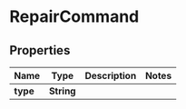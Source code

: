 

# RepairCommand

## Properties

Name | Type | Description | Notes
------------ | ------------- | ------------- | -------------
**type** | **String** |  | 



